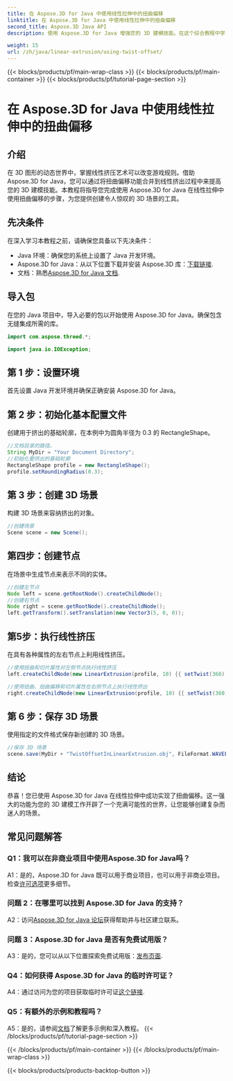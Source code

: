 ```yaml
---
title: 在 Aspose.3D for Java 中使用线性拉伸中的扭曲偏移
linktitle: 在 Aspose.3D for Java 中使用线性拉伸中的扭曲偏移
second_title: Aspose.3D Java API
description: 使用 Aspose.3D for Java 增强您的 3D 建模技能。在这个综合教程中学习如何在线性拉伸中使用扭曲偏移。

weight: 15
url: /zh/java/linear-extrusion/using-twist-offset/
---
```


{{< blocks/products/pf/main-wrap-class >}}
{{< blocks/products/pf/main-container >}}
{{< blocks/products/pf/tutorial-page-section >}}

# 在 Aspose.3D for Java 中使用线性拉伸中的扭曲偏移

## 介绍

在 3D 图形的动态世界中，掌握线性挤压艺术可以改变游戏规则。借助 Aspose.3D for Java，您可以通过将扭曲偏移功能合并到线性挤出过程中来提高您的 3D 建模技能。本教程将指导您完成使用 Aspose.3D for Java 在线性拉伸中使用扭曲偏移的步骤，为您提供创建令人惊叹的 3D 场景的工具。

## 先决条件

在深入学习本教程之前，请确保您具备以下先决条件：

- Java 环境：确保您的系统上设置了 Java 开发环境。
-  Aspose.3D for Java：从以下位置下载并安装 Aspose.3D 库：[下载链接](https://releases.aspose.com/3d/java/).
- 文档：熟悉[Aspose.3D for Java 文档](https://reference.aspose.com/3d/java/).

## 导入包

在您的 Java 项目中，导入必要的包以开始使用 Aspose.3D for Java。确保包含无缝集成所需的库。

```java
import com.aspose.threed.*;

import java.io.IOException;
```

## 第 1 步：设置环境

首先设置 Java 开发环境并确保正确安装 Aspose.3D for Java。

## 第 2 步：初始化基本配置文件

创建用于挤出的基础轮廓，在本例中为圆角半径为 0.3 的 RectangleShape。

```java
//文档目录的路径。
String MyDir = "Your Document Directory";
//初始化要挤出的基础轮廓
RectangleShape profile = new RectangleShape();
profile.setRoundingRadius(0.3);
```

## 第 3 步：创建 3D 场景

构建 3D 场景来容纳挤出的对象。

```java
//创建场景
Scene scene = new Scene();
```

## 第四步：创建节点

在场景中生成节点来表示不同的实体。

```java
//创建左节点
Node left = scene.getRootNode().createChildNode();
//创建右节点
Node right = scene.getRootNode().createChildNode();
left.getTransform().setTranslation(new Vector3(5, 0, 0));
```

## 第5步：执行线性挤压

在具有各种属性的左右节点上利用线性挤压。

```java
//使用扭曲和切片属性对左侧节点执行线性挤压
left.createChildNode(new LinearExtrusion(profile, 10) {{ setTwist(360); setSlices(100); }});

//使用扭曲、扭曲偏移和切片属性在右侧节点上执行线性挤出
right.createChildNode(new LinearExtrusion(profile, 10) {{ setTwist(360); setSlices(100); setTwistOffset(new Vector3(3, 0, 0)); }});
```

## 第 6 步：保存 3D 场景

使用指定的文件格式保存新创建的 3D 场景。

```java
//保存 3D 场景
scene.save(MyDir + "TwistOffsetInLinearExtrusion.obj", FileFormat.WAVEFRONTOBJ);
```

## 结论

恭喜！您已使用 Aspose.3D for Java 在线性拉伸中成功实现了扭曲偏移。这一强大的功能为您的 3D 建模工作开辟了一个充满可能性的世界，让您能够创建复杂而迷人的场景。

## 常见问题解答

### Q1：我可以在非商业项目中使用Aspose.3D for Java吗？

 A1：是的，Aspose.3D for Java 既可以用于商业项目，也可以用于非商业项目。检查[许可选项](https://purchase.aspose.com/buy)更多细节。

### 问题 2：在哪里可以找到 Aspose.3D for Java 的支持？

 A2：访问[Aspose.3D for Java 论坛](https://forum.aspose.com/c/3d/18)获得帮助并与社区建立联系。

### 问题 3：Aspose.3D for Java 是否有免费试用版？

 A3：是的，您可以从以下位置探索免费试用版：[发布页面](https://releases.aspose.com/).

### Q4：如何获得 Aspose.3D for Java 的临时许可证？

 A4：通过访问为您的项目获取临时许可证[这个链接](https://purchase.aspose.com/temporary-license/).

### Q5：有额外的示例和教程吗？

 A5：是的，请参阅[文档](https://reference.aspose.com/3d/java/)了解更多示例和深入教程。
{{< /blocks/products/pf/tutorial-page-section >}}

{{< /blocks/products/pf/main-container >}}
{{< /blocks/products/pf/main-wrap-class >}}

{{< blocks/products/products-backtop-button >}}
